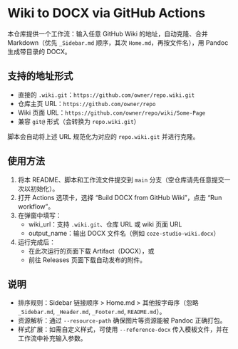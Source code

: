 # Wiki to DOCX via GitHub Actions

本仓库提供一个工作流：输入任意 GitHub Wiki 的地址，自动克隆、合并 Markdown（优先 `_Sidebar.md` 顺序，其次 `Home.md`，再按文件名），用 Pandoc 生成带目录的 DOCX。

## 支持的地址形式
- 直接的 `.wiki.git`：`https://github.com/owner/repo.wiki.git`
- 仓库主页 URL：`https://github.com/owner/repo`
- Wiki 页面 URL：`https://github.com/owner/repo/wiki/Some-Page`
- 兼容 `git@` 形式（会转换为 `repo.wiki.git`）

脚本会自动将上述 URL 规范化为对应的 `repo.wiki.git` 并进行克隆。

## 使用方法
1. 将本 README、脚本和工作流文件提交到 `main` 分支（空仓库请先任意提交一次以初始化）。
2. 打开 Actions 选项卡，选择 “Build DOCX from GitHub Wiki”，点击 “Run workflow”。
3. 在弹窗中填写：
   - wiki_url：支持 `.wiki.git`、仓库 URL 或 wiki 页面 URL
   - output_name：输出 DOCX 文件名（例如 `coze-studio-wiki.docx`）
4. 运行完成后：
   - 在此次运行的页面下载 Artifact（DOCX），或
   - 前往 Releases 页面下载自动发布的附件。

## 说明
- 排序规则：Sidebar 链接顺序 > Home.md > 其他按字母序（忽略 `_Sidebar.md`, `_Header.md`, `_Footer.md`, `README.md`）。
- 资源解析：通过 `--resource-path` 确保图片等资源能被 Pandoc 正确打包。
- 样式扩展：如需自定义样式，可使用 `--reference-docx` 传入模板文件，并在工作流中补充输入参数。